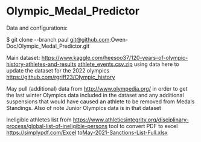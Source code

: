 # Olympic_Medal_Predictor
Data and configurations:

$ git clone --branch paul git@github.com:Owen-Doc/Olympic_Medal_Predictor.git

Main dataset: https://www.kaggle.com/heesoo37/120-years-of-olympic-history-athletes-and-results  [athlete_events.csv.zip](Resources/athlete_events.csv.zip) 
using data here to update the dataset for the 2022 olympics https://github.com/rgriff23/Olympic_history

May pull (additional) data from http://www.olympedia.org/ in order to get the last winter Olympics data included in the dataset and any additional suspensions that would have caused an athlete to be removed from Medals Standings. Also of note Junior Olympics data is in that dataset 

Ineligible athletes list from https://www.athleticsintegrity.org/disciplinary-process/global-list-of-ineligible-persons
tool to convert PDF to excel https://simplypdf.com/Excel to[May-2021-Sanctions-List-Full.xlsx](Resources/May-2021-Sanctions-List-Full.xlsx) 

